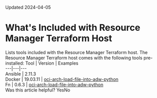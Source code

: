 Updated 2024-04-05
# What's Included with Resource Manager Terraform Host
Lists tools included with the Resource Manager Terraform host.
The Resource Manager Terraform host comes with the following tools pre-installed:
Tool | Version | Examples  
---|---|---  
Ansible | 2.11.3  
Docker | 19.03.11 | [oci-arch-load-file-into-adw-python](https://github.com/oracle-quickstart/oci-arch-load-file-into-adw-python)  
Fn | 0.6.3 | [oci-arch-load-file-into-adw-python](https://github.com/oracle-quickstart/oci-arch-load-file-into-adw-python)  
Was this article helpful?
YesNo

